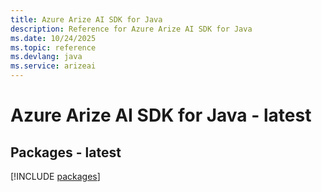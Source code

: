 ```yaml
---
title: Azure Arize AI SDK for Java
description: Reference for Azure Arize AI SDK for Java
ms.date: 10/24/2025
ms.topic: reference
ms.devlang: java
ms.service: arizeai
---
```

# Azure Arize AI SDK for Java - latest
## Packages - latest
[!INCLUDE [packages](arize-ai-index.md)]